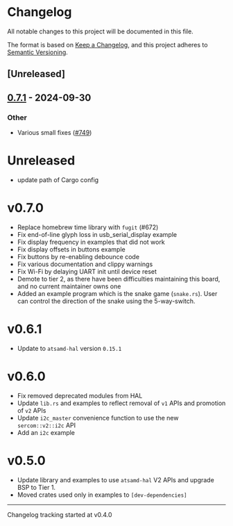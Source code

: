 # Changelog

All notable changes to this project will be documented in this file.

The format is based on [Keep a Changelog](https://keepachangelog.com/en/1.0.0/),
and this project adheres to [Semantic Versioning](https://semver.org/spec/v2.0.0.html).

## [Unreleased]

## [0.7.1](https://github.com/jbeaurivage/atsamd-release-test/compare/wio_terminal-0.7.0...wio_terminal-0.7.1) - 2024-09-30

### Other

- Various small fixes ([#749](https://github.com/jbeaurivage/atsamd-release-test/pull/749))
# Unreleased

- update path of Cargo config

# v0.7.0

- Replace homebrew time library with `fugit` (#672)
- Fix end-of-line glyph loss in usb_serial_display example
- Fix display frequency in examples that did not work
- Fix display offsets in buttons example
- Fix buttons by re-enabling debounce code
- Fix various documentation and clippy warnings
- Fix Wi-Fi by delaying UART init until device reset
- Demote to tier 2, as there have been difficulties maintaining this board, and no current maintainer owns one
- Added an example program which is the snake game (`snake.rs`). User can control the direction of the snake using the 5-way-switch.

# v0.6.1

- Update to `atsamd-hal` version `0.15.1`

# v0.6.0

- Fix removed deprecated modules from HAL
- Update `lib.rs` and examples to reflect removal of `v1` APIs and promotion of `v2` APIs
- Update `i2c_master` convenience function to use the new `sercom::v2::i2c` API
- Add an `i2c` example

# v0.5.0

- Update library and examples to use `atsamd-hal` V2 APIs and upgrade BSP to Tier 1.
- Moved crates used only in examples to `[dev-dependencies]`

---

Changelog tracking started at v0.4.0
